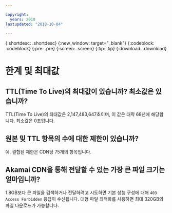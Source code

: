 ```yaml
---

copyright:
  years: 2018
lastupdated: "2018-10-04"

---
```


{:shortdesc: .shortdesc}
{:new_window: target="_blank"}
{:codeblock: .codeblock}
{:pre: .pre}
{:screen: .screen}
{:tip: .tip}
{:download: .download}

# 한계 및 최대값

## TTL(Time To Live)의 최대값이 있습니까? 최소값은 있습니까?

TTL(Time To Live)의 최대값은 2,147,483,647초이며, 이 값은 대략 68년에 해당합니다. 최소값은 0초입니다.

## 원본 및 TTL 항목의 수에 대한 제한이 있습니까?

예. 결합된 제한은 CDN당 75개의 항목입니다.

## Akamai CDN을 통해 전달할 수 있는 가장 큰 파일 크기는 얼마입니까?

1.8GB보다 큰 파일을 검색하거나 전달하려고 시도하면 기본 성능 구성에 대해 `403 Access Forbidden` 응답이 수신됩니다. 대형 파일 최적화를 사용하면 최대 320GB의 파일 다운로드가 가능합니다.
